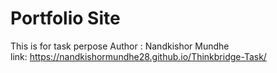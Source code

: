 # Portfolio Site

This is for task perpose 
Author : Nandkishor Mundhe<br>
link: https://nandkishormundhe28.github.io/Thinkbridge-Task/
